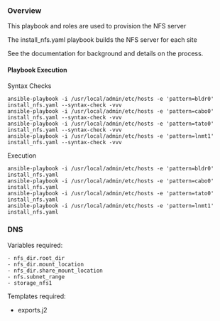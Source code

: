 ### Overview

This playbook and roles are used to provision the NFS server

The install_nfs.yaml playbook builds the NFS server for each site

See the documentation for background and details on the process.


#### Playbook Execution

Syntax Checks

    ansible-playbook -i /usr/local/admin/etc/hosts -e 'pattern=bldr0' install_nfs.yaml --syntax-check -vvv
    ansible-playbook -i /usr/local/admin/etc/hosts -e 'pattern=cabo0' install_nfs.yaml --syntax-check -vvv
    ansible-playbook -i /usr/local/admin/etc/hosts -e 'pattern=tato0' install_nfs.yaml --syntax-check -vvv
    ansible-playbook -i /usr/local/admin/etc/hosts -e 'pattern=lnmt1' install_nfs.yaml --syntax-check -vvv

Execution

    ansible-playbook -i /usr/local/admin/etc/hosts -e 'pattern=bldr0' install_nfs.yaml
    ansible-playbook -i /usr/local/admin/etc/hosts -e 'pattern=cabo0' install_nfs.yaml
    ansible-playbook -i /usr/local/admin/etc/hosts -e 'pattern=tato0' install_nfs.yaml
    ansible-playbook -i /usr/local/admin/etc/hosts -e 'pattern=lnmt1' install_nfs.yaml

### DNS

Variables required:

    - nfs_dir.root_dir
    - nfs_dir.mount_location
    - nfs_dir.share_mount_location
    - nfs.subnet_range
    - storage_nfs1

Templates required:

  - exports.j2

